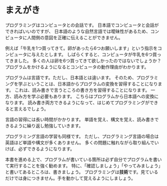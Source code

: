 まえがき
=======

プログラミングはコンピュータとの会話です。
日本語でコンピュータと会話ができればいいのですが、
日本語のような自然言語では曖昧性があるため、コンピュータに人間側の意図を正確に伝えることができません。

例えば「牛乳を1つ買ってきて。卵があったら6つお願いします」という指示をコンピュータに与えたとします。
しばらくすると、コンピュータが牛乳を6つ買ってきました。
多くの人は卵を6つ買ってきて欲しかったのではないでしょうか？
プログラムをかけるようになるとコンピュータの動作理由がわかります。

プログラムは言語です。ただし、日本語とは違います。
そのため、プログラミングを学ぶということは、日本語からプログラムの変換を習得することになります。
これは、読み書きで言うところの書き方を習得することになります。
一方、読み方を学ぶ必要もあります。
こちらはプログラムから日本語への変換になります。
読み書き両方できるようになって、はじめてプログラミングができると言えるでしょう。

言語の習得には長い時間がかかります。
単語を覚え、構文を覚え、読み書きできるように繰り返し勉強していきます。

プログラミング言語の学習も同様です。
ただし、プログラミング言語の場合は英語ほど単語や構文が多くありません。
多くの問題に触れながら取り組んでいけば、必ずできるようになります。

本書を進める上で、プログラムが書いている箇所は必ず自分でプログラムを書いて実行することを強く勧めます。
特に、「確認しましょう」「やってみましょう」と書いてあるところは、書きましょう。
プログラミングは**技術**です。見ているだけでは身につきません。手を動かして覚えるようにしましょう。